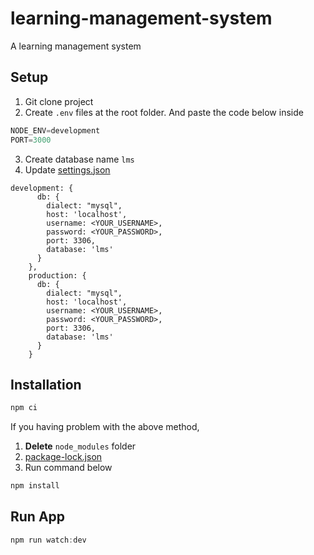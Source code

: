 # learning-management-system
A learning management system

## Setup
1. Git clone project
2. Create `.env` files at the root folder. And paste the code below inside
```javascript
NODE_ENV=development
PORT=3000
```
3. Create database name `lms`
4. Update [settings.json](https://github.com/iqbalbaharum/learning-management-system/blob/master/settings.js)
```javscript
development: {
      db: {
        dialect: "mysql",
        host: 'localhost',
        username: <YOUR_USERNAME>,
        password: <YOUR_PASSWORD>,
        port: 3306,
        database: 'lms'
      }
    },
    production: {
      db: {
        dialect: "mysql",
        host: 'localhost',
        username: <YOUR_USERNAME>,
        password: <YOUR_PASSWORD>,
        port: 3306,
        database: 'lms'
      }
    }
```

## Installation
```javascript
npm ci
```

If you having problem with the above method, 

1. **Delete** `node_modules` folder
2. [package-lock.json](https://github.com/iqbalbaharum/learning-management-system/blob/master/package-lock.json)
3. Run command below
```javascript
npm install
```

## Run App
```javascript
npm run watch:dev
```
